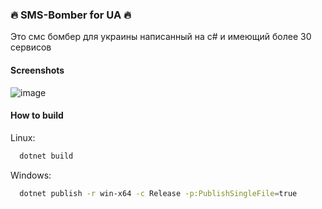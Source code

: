### 🔥 SMS-Bomber for UA 🔥
Это смс бомбер для украины написанный на c# и имеющий более 30 сервисов

#### Screenshots
![image](https://github.com/pa1n-dev/SMS-Bomber/assets/74207477/887a782d-22aa-4375-ba62-4cd6cf3f978b)

#### How to build
Linux:
```bash
  dotnet build
```

Windows: 
```bash
  dotnet publish -r win-x64 -c Release -p:PublishSingleFile=true
```

